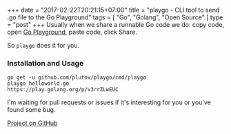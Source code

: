+++
date = "2017-02-22T20:21:15+07:00"
title = "playgo - CLI tool to send .go file to the Go Playground"
tags = [ "Go", "Golang", "Open Source" ]
type = "post"
+++
Usually when we share a runnable Go code we do: copy code, open [Go Playground](https://play.golang.org/), paste code, click Share.

So `playgo` does it for you.

### Installation and Usage

```
go get -u github.com/plutov/playgo/cmd/playgo
playgo helloworld.go
https://play.golang.org/p/v3rrZLwEUC
```

I'm waiting for pull requests or issues if it's interesting for you or you've found some bug.

[Project on GitHub](https://github.com/plutov/playgo)
